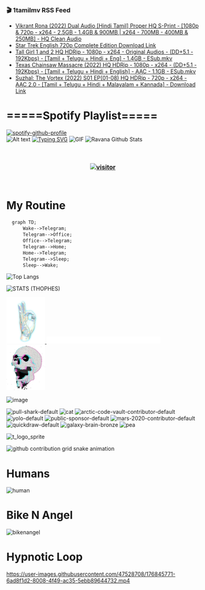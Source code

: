 ### 🎬 1tamilmv RSS Feed

<!-- BLOG-POST-LIST:START -->
- [Vikrant Rona &lpar;2022&rpar; Dual Audio [Hindi Tamil] Proper HQ S-Print - [1080p &amp; 720p - x264 - 2.5GB - 1.4GB &amp; 900MB | x264 - 700MB - 400MB &amp; 250MB] - HQ Clean Audio](https://www.1tamilmv.pics/index.php?/forums/topic/166631-vikrant-rona-2022-dual-audio-hindi-tamil-proper-hq-s-print-1080p-720p-x264-25gb-14gb-900mb-x264-700mb-400mb-250mb-hq-clean-audio/&do=findComment&comment=332454)
- [Star Trek English 720p Complete Edition Download Link](https://www.1tamilmv.pics/index.php?/forums/topic/166630-star-trek-english-720p-complete-edition-download-link/&do=findComment&comment=332453)
- [Tall Girl 1 and 2 HQ HDRip - 1080p - x264 - Original Audios - &lpar;DD+5.1 - 192Kbps&rpar; - [Tamil + Telugu + Hindi + Eng] - 1.4GB - ESub.mkv](https://www.1tamilmv.pics/index.php?/forums/topic/166629-tall-girl-1-and-2-hq-hdrip-1080p-x264-original-audios-dd51-192kbps-tamil-telugu-hindi-eng-14gb-esubmkv/&do=findComment&comment=332452)
- [Texas Chainsaw Massacre &lpar;2022&rpar; HQ HDRip - 1080p - x264 - &lpar;DD+5.1 - 192Kbps&rpar; - [Tamil + Telugu + Hindi + English] - AAC - 1.1GB - ESub.mkv](https://www.1tamilmv.pics/index.php?/forums/topic/166628-texas%C2%A0chainsaw-massacre-2022%C2%A0hq-hdrip%C2%A0-1080p-x264-dd51-192kbps-tamil-telugu-hindi-english-aac-11gb%C2%A0-esubmkv/&do=findComment&comment=332451)
- [Suzhal: The Vortex &lpar;2022&rpar; S01 EP&lpar;01-08&rpar; HQ HDRip - 720p - x264 - AAC 2.0 - [Tamil + Telugu + Hindi + Malayalam + Kannada] - Download Link](https://www.1tamilmv.pics/index.php?/forums/topic/166627-suzhal-the-vortex-2022-s01-ep01-08%C2%A0hq-hdrip-720p-x264-aac-20-tamil-%C2%A0telugu-hindi-malayalam-kannada-download-link/&do=findComment&comment=332450)
<!-- BLOG-POST-LIST:END -->

# =====Spotify Playlist=====
[![spotify-github-profile](https://spotify-github-profile.vercel.app/api/view?uid=31rfzgmuvvewegdlxvlev4ynz4vu&cover_image=true&theme=default&bar_color=53b14f&bar_color_cover=true)](https://ravana69.github.io/rss)
</br>
![Alt text](https://spotify-recently-played-readme.vercel.app/api?user=31rfzgmuvvewegdlxvlev4ynz4vu)
[![Typing SVG](https://readme-typing-svg.herokuapp.com?color=%2336BCF7&center=true&vCenter=true&multiline=true&height=81&lines=I+AM+RAVANA;CONTACT+ME+ON+TELEGRAM%3A+%40R4V4N4)](https://git.io/typing-svg)
<img align="centre" height="400px" width="490px" alt="GIF" src="https://github.com/ravana69/ravana69/blob/master/rvm.gif" />
![Ravana Github Stats](https://github-readme-stats.vercel.app/api?username=ravana69&&show_icons=true&theme=radical)

<br />
<h3 align="center"> <a href="https://t.me/r4v4n4"><img src="https://profile-counter.glitch.me/ravana69/count.svg" alt="visitor" width="600"></a> </h3>
</br>

<H1>My Routine</H1>

```mermaid
  graph TD;
      Wake-->Telegram;
      Telegram-->Office;
      Office-->Telegram;
      Telegram-->Home;
      Home-->Telegram;
      Telegram-->Sleep;
      Sleep-->Wake;
```
![Top Langs](https://github-readme-stats.vercel.app/api/top-langs/?username=ravana69&&show_icons=true&theme=radical)

![STATS (THOPHES)](https://github-profile-trophy.vercel.app/?username=ravana69&theme=gruvbox&margin-w=10&margin-h=15&column=8)
<br />
<p align="left">
    <a href="#">
        <img width="20%" src="./assets/images/hand.gif" alt="" />
    </a>
    <a href="#">
        <img width="59%" src="./assets/images/spacer.png" alt="" >
    </a>
    <a href="#">
        <img width="20%" src="./assets/images/skull.gif" alt="" />
    </a>
</p>


![image](https://user-images.githubusercontent.com/47528708/175298537-0623dc00-7b1a-4ec1-b5b1-71768763a234.png)

<img width="148" alt="pull-shark-default" src="https://user-images.githubusercontent.com/47528708/176419715-70981865-4dc6-489a-8a1a-06842db67b15.gif"> <img width="148" alt="cat" src="https://user-images.githubusercontent.com/47528708/179149594-60701d0e-e626-415f-9958-80736351eadd.gif"> <img width="148" alt="arctic-code-vault-contributor-default" src="https://user-images.githubusercontent.com/47528708/175267501-e1fbbb8f-c2b2-4882-b865-2ac4debef26c.png"> <img width="148" alt="yolo-default" src="https://user-images.githubusercontent.com/47528708/175267654-281a1880-1129-4b7b-bf2f-de5dd2bc5afa.png"> <img width="148" alt="public-sponsor-default" src="https://user-images.githubusercontent.com/47528708/175268448-2e78cc75-fb25-4d76-bd22-7df520446b45.png"> <img width="148" alt="mars-2020-contributor-default" src="https://user-images.githubusercontent.com/47528708/175268475-de6d987a-3be9-4353-86a5-23b422559355.png"> <img width="148" alt="quickdraw-default" src="https://user-images.githubusercontent.com/47528708/179148665-33e7c2c8-5d95-413e-8b25-6862820a5fe7.png"> <img width="148" alt="galaxy-brain-bronze" src="https://user-images.githubusercontent.com/47528708/176419717-e2fdca8b-0fdc-47dd-9511-a7ff52178a33.gif"> <img width="148" alt="pea" src="https://user-images.githubusercontent.com/47528708/179149608-800ce6e1-7d24-4bfe-8e84-5628e6d5497d.gif">

![t_logo_sprite](https://user-images.githubusercontent.com/47528708/175293007-21ff1792-1fca-4be3-bcae-12fdc3aa414f.svg)

![github contribution grid snake animation](https://raw.githubusercontent.com/ravana69/ravana69/output/github-contribution-grid-snake-dark.svg#gh-dark-mode-only)

# Humans
<img width="170" alt="human" src="https://user-images.githubusercontent.com/47528708/176413829-c142d478-1c96-4c3c-a2a4-2dd35374c335.gif">

# Bike N Angel
<img width="170" alt="bikenangel" src="https://user-images.githubusercontent.com/47528708/176616968-3a44f91e-8016-477c-9bb5-c4689a1adbee.gif">

# Hypnotic Loop

https://user-images.githubusercontent.com/47528708/176845771-6ad8f1d2-8008-4f49-ac35-5ebb89644732.mp4


